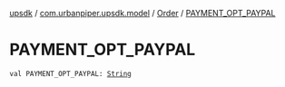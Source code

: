 [upsdk](../../index.md) / [com.urbanpiper.upsdk.model](../index.md) / [Order](index.md) / [PAYMENT_OPT_PAYPAL](./-p-a-y-m-e-n-t_-o-p-t_-p-a-y-p-a-l.md)

# PAYMENT_OPT_PAYPAL

`val PAYMENT_OPT_PAYPAL: `[`String`](https://kotlinlang.org/api/latest/jvm/stdlib/kotlin/-string/index.html)